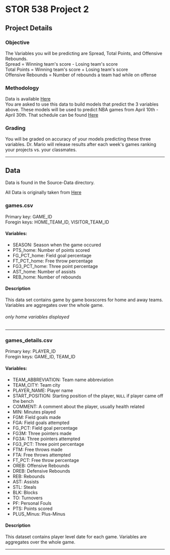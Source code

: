 STOR 538 Project 2
==================

Project Details
---------------

### Objective
The Variables you will be predicting are Spread, Total Points, and Offensive Rebounds. <br />
Spread = Winning team's score - Losing team's score <br />
Total Points = Winning team's score + Losing team's score <br />
Offensive Rebounds = Number of rebounds a team had while on offense

### Methodology
Data is available [Here](https://github.com/mattymo18/STOR-538-Project2-2021) <br />
You are asked to use this data to build models that predict the 3 variables above. These models will be used to predict NBA games from April 10th - April 30th. That schedule can be found [Here](https://www.espn.com/nba/schedule) <br />

### Grading 
You will be graded on accuracy of your models predicting these three variables. Dr. Mario will release results after each week's games ranking your projects vs. your classmates. 

***

Data
----
Data is found in the Source-Data directory.

All Data is originally taken from [Here](https://www.kaggle.com/nathanlauga/nba-games?select=games.csv)

### games.csv
Primary key: GAME_ID \
Foregin keys: HOME_TEAM_ID, VISITOR_TEAM_ID 

#### Variables:
  * SEASON: Season when the game occured
  * PTS_home: Number of points scored
  * FG_PCT_home: Field goal percentage
  * FT_PCT_home: Free throw percentage
  * FG3_PCT_home: Three point percentage
  * AST_home: Number of assists
  * REB_home: Number of rebounds
  
#### Description
This data set contains game by game boxscores for home and away teams. Variables are aggregates over the whole game. 

###### only home variables displayed
  
***
  
### games_details.csv
Primary key: PLAYER_ID \
Foregin keys: GAME_ID, TEAM_ID 

#### Variables:
  * TEAM_ABBREVIATION: Team name abbreviation
  * TEAM_CITY: Team city
  * PLAYER_NAME: Player name
  * START_POSITION: Starting position of the player, `NULL` if player came off the bench
  * COMMENT: A comment about the player, usually health related
  * MIN: Minutes played
  * FGM: Field goals made
  * FGA: Field goals attempted
  * FG_PCT: Field goal percentage
  * FG3M: Three pointers made
  * FG3A: Three pointers attempted
  * FG3_PCT: Three point percentage
  * FTM: Free throws made
  * FTA: Free throws attempted
  * FT_PCT: Free throw percentage
  * OREB: Offensive Rebounds
  * DREB: Defensive Rebounds
  * REB: Rebounds
  * AST: Assists
  * STL: Steals
  * BLK: Blocks
  * TO: Turnovers
  * PF: Personal Fouls
  * PTS: Points scored
  * PLUS_Minus: Plus-Minus
  
#### Description
This dataset contains player level date for each game. Variables are aggregates over the whole game.

***